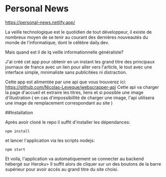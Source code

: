 # Personal News

https://personal-news.netlify.app/

La veille technologique est le quotidien de tout développeur, il existe de nombreux moyen de se tenir au courant des dernières nouveautés du monde de l'informatique, dont le célèbre daily.dev.

Mais quand est il de lq veille informationnelle généraliste? 

J'ai créé cet app pour obtenir en un instant les grand titre des principaux journaux de france avec un lien pour aller vers l'article, le tout avec une interface simple, minimaliste sans publicitées ni distraction.

Cette app est alimentée par une api que vous trouverez ici: https://github.com/Nicolas-Leveque/webscrapper-api 
Cette api va charger la page d'accueil et extraire les titres, liens et si possible une image d'illustration ( en cas d'impossibillité de charger une image, l'api utilisera une image de remplacement correspondant au site )

##Installation

Après avoir cloné le repo il suffit d'installer les dépendances:

```
npm install
```

et lancer l'application via les scripts nodejs:
```
npm start
```

Et voila, l'application va automatiquement se connecter au backend hébergé sur Heroku> Il suffit alors de cliquer sur un des boutons de la barre supérieur pour avoir accès au grand titre du site choisi.
